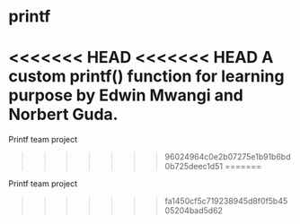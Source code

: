 # printf
<<<<<<< HEAD
<<<<<<< HEAD
A custom printf() function for learning purpose by Edwin Mwangi and Norbert Guda.
=======

Printf team project
>>>>>>> 96024964c0e2b07275e1b91b6bd0b725deec1d51
=======

Printf team project
>>>>>>> fa1450cf5c719238945d8f0f5b4505204bad5d62
